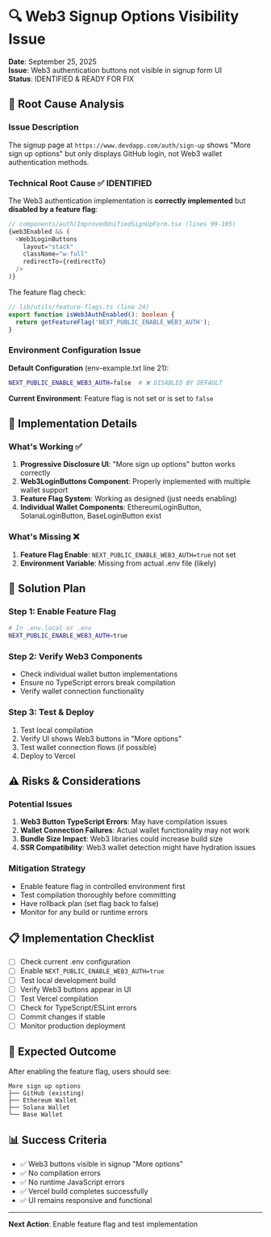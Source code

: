 # 🔍 Web3 Signup Options Visibility Issue

**Date**: September 25, 2025  
**Issue**: Web3 authentication buttons not visible in signup form UI  
**Status**: IDENTIFIED & READY FOR FIX

## 🎯 Root Cause Analysis

### Issue Description
The signup page at `https://www.devdapp.com/auth/sign-up` shows "More sign up options" but only displays GitHub login, not Web3 wallet authentication methods.

### Technical Root Cause ✅ IDENTIFIED

The Web3 authentication implementation is **correctly implemented** but **disabled by a feature flag**:

```typescript
// components/auth/ImprovedUnifiedSignUpForm.tsx (lines 99-105)
{web3Enabled && (
  <Web3LoginButtons 
    layout="stack" 
    className="w-full"
    redirectTo={redirectTo}
  />
)}
```

The feature flag check:
```typescript
// lib/utils/feature-flags.ts (line 24)
export function isWeb3AuthEnabled(): boolean {
  return getFeatureFlag('NEXT_PUBLIC_ENABLE_WEB3_AUTH');
}
```

### Environment Configuration Issue

**Default Configuration** (env-example.txt line 21):
```bash
NEXT_PUBLIC_ENABLE_WEB3_AUTH=false  # ❌ DISABLED BY DEFAULT
```

**Current Environment**: Feature flag is not set or is set to `false`

## 🔧 Implementation Details

### What's Working ✅
1. **Progressive Disclosure UI**: "More sign up options" button works correctly
2. **Web3LoginButtons Component**: Properly implemented with multiple wallet support
3. **Feature Flag System**: Working as designed (just needs enabling)
4. **Individual Wallet Components**: EthereumLoginButton, SolanaLoginButton, BaseLoginButton exist

### What's Missing ❌
1. **Feature Flag Enable**: `NEXT_PUBLIC_ENABLE_WEB3_AUTH=true` not set
2. **Environment Variable**: Missing from actual .env file (likely)

## 🚀 Solution Plan

### Step 1: Enable Feature Flag
```bash
# In .env.local or .env
NEXT_PUBLIC_ENABLE_WEB3_AUTH=true
```

### Step 2: Verify Web3 Components
- Check individual wallet button implementations
- Ensure no TypeScript errors break compilation
- Verify wallet connection functionality

### Step 3: Test & Deploy
1. Test local compilation
2. Verify UI shows Web3 buttons in "More options"
3. Test wallet connection flows (if possible)
4. Deploy to Vercel

## ⚠️ Risks & Considerations

### Potential Issues
1. **Web3 Button TypeScript Errors**: May have compilation issues
2. **Wallet Connection Failures**: Actual wallet functionality may not work
3. **Bundle Size Impact**: Web3 libraries could increase build size
4. **SSR Compatibility**: Web3 wallet detection might have hydration issues

### Mitigation Strategy
- Enable feature flag in controlled environment first
- Test compilation thoroughly before committing
- Have rollback plan (set flag back to false)
- Monitor for any build or runtime errors

## 📋 Implementation Checklist

- [ ] Check current .env configuration
- [ ] Enable `NEXT_PUBLIC_ENABLE_WEB3_AUTH=true`
- [ ] Test local development build
- [ ] Verify Web3 buttons appear in UI
- [ ] Test Vercel compilation
- [ ] Check for TypeScript/ESLint errors
- [ ] Commit changes if stable
- [ ] Monitor production deployment

## 🎯 Expected Outcome

After enabling the feature flag, users should see:

```
More sign up options
├── GitHub (existing)
├── Ethereum Wallet
├── Solana Wallet
└── Base Wallet
```

## 📊 Success Criteria

- ✅ Web3 buttons visible in signup "More options"
- ✅ No compilation errors
- ✅ No runtime JavaScript errors
- ✅ Vercel build completes successfully
- ✅ UI remains responsive and functional

---

**Next Action**: Enable feature flag and test implementation

